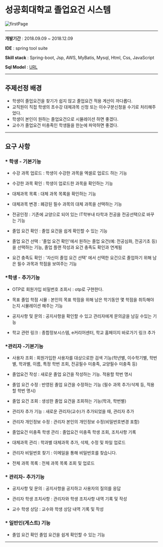 # 성공회대학교 졸업요건 시스템



![firstPage](C:\Users\jihye\Desktop\firstPage.PNG)

------------------------------------------------



**개발기간** : 2018.09.09 ~ 2018.12.09

**IDE** : spring tool suite 

**Skill stack** : Spring-boot, Jsp,  AWS, MyBatis, Mysql, Html, Css, JavaScript

**Sql Model** :  [URL](https://github.com/KimJye/algorithm/blob/master/2018_algorithm/src/baekjoon/sort/%EC%A2%8C%ED%91%9C%EC%A0%95%EB%A0%AC%ED%95%98%EA%B8%B0_p11650.java) 

----------------------------------------------------

## 주제선정 배경

* 학생이 졸업요건을 찾기가 쉽지 않고 졸업요건 적용 계산이 까다롭다.
* 교직원이 직접 학생의 초수강 대체과목 신청 또는 이수구분신청을 수기로 처리해주었다.
* 학생이 본인이 원하는 졸업요건으로 시뮬레이션 하면 좋겠다.
* 교수가 졸업요건 미충족인 학생들을 한눈에 파악하면 좋겠다.

--------------------------------

## 요구 사항

### * 학생 - 기본기능
 - 수강 과목 업로드  :    학생이 수강한 과목을 엑셀로 업로드 하는 기능   
 
 - 수강한 과목 확인  :    학생이 업로드한 과목을 확인하는 기능 
 
 - 대체과목 목록       :    대체 과목 목록을 확인하는 기능     
 
 - 대체과목 변경       :    폐강된 필수 과목의 대체 과목을 선택하는 기능  
 
 - 전공인정                :   기존에 교양으로 되어 있는 IT학부내 타학과 전공을 전공선택으로 바꾸는 기능  
 
 - 졸업 요건 확인      :   졸업 요건을 쉽게 확인할 수 있는 기능 
 
 - 졸업 요건 선택      :  '졸업 요건 확인'에서 원하는 졸업 요건(예: 전공심화, 전공기초 등)을 선택하는 기능, 졸업 플랜 작성과 요건 충족도 확인과 연계됨
 
 - 요건 충족도 확인   :  '자신이 졸업 요건 선택' 에서 선택한 요건으로 졸업하기 위해
  남은 필수 과목과 학점을 보여주는 기능

### *학생 - 추가기능

* OTP로 회원가입 비밀번호 조회시  : otp로 구현한다.

* 목표 졸업 학점 시뮬  :  본인의 목표 학점을 위해 남은 학기동안 몇 학점을 취득해야는지 시뮬레이션 해주는 기능     

- 공지사항 및 문의 :   공지사항을 확인할 수 있고 관리자에게 문의글을 남길 수있는 기능

- 학교 관련 링크 :   종합정보시스템, e커리어센터, 학교 홈페이지 바로가기 링크   추가   

### *관리자 -기본기능

* 사용자 조회 		  :    회원가입한 사용자를 대상으로한 검색 기능(학년별, 이수학기별, 학번별, 학과별, 이름, 특정 학번 조회, 전공필수 미충족, 교양필수 미충족 등)   

- 졸업요건 작성 	  :      새로운 졸업 요건을 작성하는 기능. 적용할 학번 명시  

- 졸업 요건 수정     :     반영된 졸업 요건을 수정하는 기능 (필수 과목 추가/삭제 등, 적용할 학번 명시)  

- 졸업 요건 조회     :     생성한 졸업 요건을 조회하는 기능(학과, 학번별)   

- 관리자 추가 기능 :       새로운 관리자(교수)가 추가되었을 때, 관리자 추가      

- 관리자 개인정보 수정  :       관리자 본인의 개인정보 수정(비밀번호변경 포함)      

- 졸업요건 미충족 학생 관리 :     졸업요건 미충족 학생 조회, 조치사항 기록   

- 대체과목 관리   :      학과별 대체과목 추가, 삭제, 수정 및 파일 업로드   

- 관리자 비밀번호 찾기   :      이메일을 통해 비밀번호를 찾습니다.      

- 전체 과목 목록   :      전체 과목 목록 조회 및 업로드      

### * 관리자- 추가기능

- 공지사항 및 문의    :     공지사항을 공지하고 사용자의 질의를 응답      

- 관리자 학생 조치사항 : 관리자와 학생 조치사항 내역 기록 및 작성

- 교수 학생 상담       :   교수와 학생 상담 내역 기록 및 작성   

### * 일반인(게스트) 기능

- 졸업 요건 확인   졸업 요건을 쉽게 확인할 수 있는 기능   

----------------------------------------------

